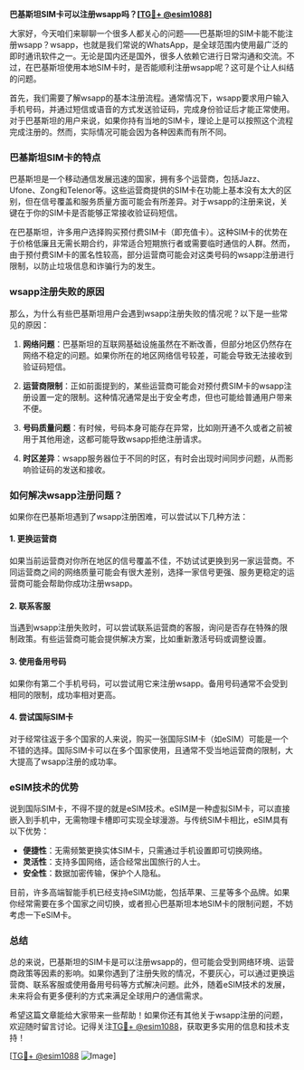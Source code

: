**巴基斯坦SIM卡可以注册wsapp吗？[[TG💪+ @esim1088](https://t.me/s/esim1088)]**

大家好，今天咱们来聊聊一个很多人都关心的问题——巴基斯坦的SIM卡能不能注册wsapp？wsapp，也就是我们常说的WhatsApp，是全球范围内使用最广泛的即时通讯软件之一。无论是国内还是国外，很多人依赖它进行日常沟通和交流。不过，在巴基斯坦使用本地SIM卡时，是否能顺利注册wsapp呢？这可是个让人纠结的问题。

首先，我们需要了解wsapp的基本注册流程。通常情况下，wsapp要求用户输入手机号码，并通过短信或语音的方式发送验证码，完成身份验证后才能正常使用。对于巴基斯坦的用户来说，如果你持有当地的SIM卡，理论上是可以按照这个流程完成注册的。然而，实际情况可能会因为各种因素而有所不同。

### 巴基斯坦SIM卡的特点

巴基斯坦是一个移动通信发展迅速的国家，拥有多个运营商，包括Jazz、Ufone、Zong和Telenor等。这些运营商提供的SIM卡在功能上基本没有太大的区别，但在信号覆盖和服务质量方面可能会有所差异。对于wsapp的注册来说，关键在于你的SIM卡是否能够正常接收验证码短信。

在巴基斯坦，许多用户选择购买预付费SIM卡（即充值卡）。这种SIM卡的优势在于价格低廉且无需长期合约，非常适合短期旅行者或需要临时通信的人群。然而，由于预付费SIM卡的匿名性较高，部分运营商可能会对这类号码的wsapp注册进行限制，以防止垃圾信息和诈骗行为的发生。

### wsapp注册失败的原因

那么，为什么有些巴基斯坦用户会遇到wsapp注册失败的情况呢？以下是一些常见的原因：

1. **网络问题**：巴基斯坦的互联网基础设施虽然在不断改善，但部分地区仍然存在网络不稳定的问题。如果你所在的地区网络信号较差，可能会导致无法接收到验证码短信。
   
2. **运营商限制**：正如前面提到的，某些运营商可能会对预付费SIM卡的wsapp注册设置一定的限制。这种情况通常是出于安全考虑，但也可能给普通用户带来不便。

3. **号码质量问题**：有时候，号码本身可能存在异常，比如刚开通不久或者之前被用于其他用途，这都可能导致wsapp拒绝注册请求。

4. **时区差异**：wsapp服务器位于不同的时区，有时会出现时间同步问题，从而影响验证码的发送和接收。

### 如何解决wsapp注册问题？

如果你在巴基斯坦遇到了wsapp注册困难，可以尝试以下几种方法：

#### 1. 更换运营商
如果当前运营商对你所在地区的信号覆盖不佳，不妨试试更换到另一家运营商。不同运营商之间的网络质量可能会有很大差别，选择一家信号更强、服务更稳定的运营商可能会帮助你成功注册wsapp。

#### 2. 联系客服
当遇到wsapp注册失败时，可以尝试联系运营商的客服，询问是否存在特殊的限制政策。有些运营商可能会提供解决方案，比如重新激活号码或调整设置。

#### 3. 使用备用号码
如果你有第二个手机号码，可以尝试用它来注册wsapp。备用号码通常不会受到相同的限制，成功率相对更高。

#### 4. 尝试国际SIM卡
对于经常往返于多个国家的人来说，购买一张国际SIM卡（如eSIM）可能是一个不错的选择。国际SIM卡可以在多个国家使用，且通常不受当地运营商的限制，大大提高了wsapp注册的成功率。

### eSIM技术的优势

说到国际SIM卡，不得不提的就是eSIM技术。eSIM是一种虚拟SIM卡，可以直接嵌入到手机中，无需物理卡槽即可实现全球漫游。与传统SIM卡相比，eSIM具有以下优势：

- **便捷性**：无需频繁更换实体SIM卡，只需通过手机设置即可切换网络。
- **灵活性**：支持多国网络，适合经常出国旅行的人士。
- **安全性**：数据加密传输，保护个人隐私。

目前，许多高端智能手机已经支持eSIM功能，包括苹果、三星等多个品牌。如果你经常需要在多个国家之间切换，或者担心巴基斯坦本地SIM卡的限制问题，不妨考虑一下eSIM卡。

### 总结

总的来说，巴基斯坦的SIM卡是可以注册wsapp的，但可能会受到网络环境、运营商政策等因素的影响。如果你遇到了注册失败的情况，不要灰心，可以通过更换运营商、联系客服或使用备用号码等方式解决问题。此外，随着eSIM技术的发展，未来将会有更多便利的方式来满足全球用户的通信需求。

希望这篇文章能给大家带来一些帮助！如果你还有其他关于wsapp注册的问题，欢迎随时留言讨论。记得关注[TG💪+ @esim1088](https://t.me/s/esim1088)，获取更多实用的信息和技术支持！

[[TG💪+ @esim1088](https://t.me/s/esim1088) ![Image](https://i.postimg.cc/4NQfJmqS/Snipaste-2025-05-13-00-14-12.png)]